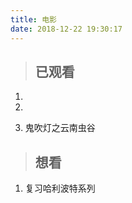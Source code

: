 ```yaml
---
title: 电影
date: 2018-12-22 19:30:17
---
```


> ## 已观看
>

1. [【奇幻/冒险】奇幻精灵事件簿（2008）【弗莱迪·海默】]: https://www.bilibili.com/bangumi/play/ep258590/	"bilibili"

2. [【传记/奇幻】雨果（2011）【马丁·斯科塞斯】]: https://www.bilibili.com/bangumi/play/ep257255/	"bilibili"

3. 鬼吹灯之云南虫谷




> ## 想看
>

1. 复习哈利波特系列


